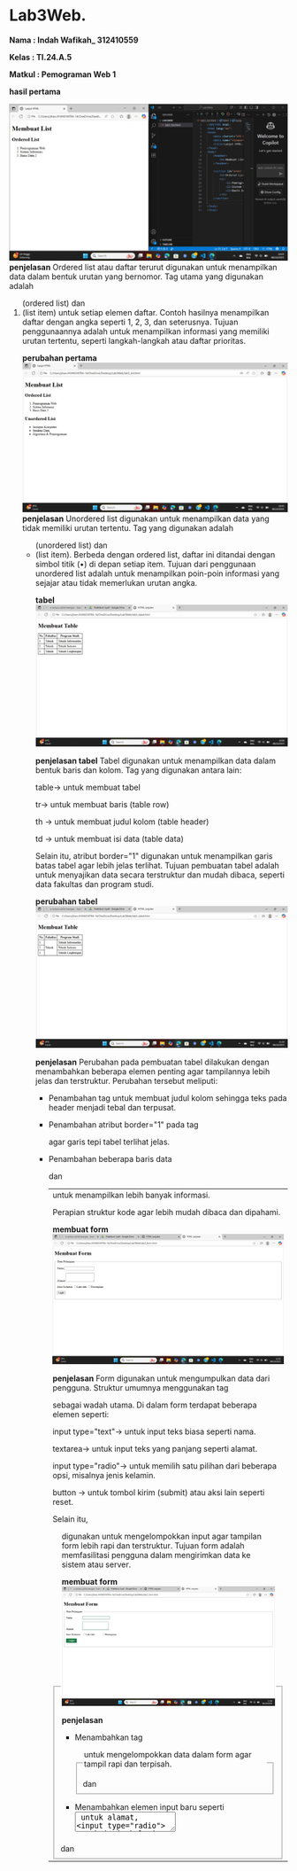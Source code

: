 # Lab3Web.

**Nama      : Indah Wafikah_ 312410559**

**Kelas     : TI.24.A.5** 

**Matkul    : Pemograman Web 1**

**hasil pertama**

![Hasil Pertama](https://github.com/NadhiaShafira/Lab3Web./blob/393fe47d16397b4f9be07e07dba91e97d0f53e78/Gambar%201%20Ordered%201.jpg) 
**penjelasan**
Ordered list atau daftar terurut digunakan untuk menampilkan data dalam bentuk urutan yang bernomor. Tag utama yang digunakan adalah <ol> (ordered list) dan <li> (list item) untuk setiap elemen daftar.
Contoh hasilnya menampilkan daftar dengan angka seperti 1, 2, 3, dan seterusnya.
Tujuan penggunaannya adalah untuk menampilkan informasi yang memiliki urutan tertentu, seperti langkah-langkah atau daftar prioritas.

**perubahan pertama**
![Perubahan Pertama](https://github.com/NadhiaShafira/Lab3Web./blob/d8e9be0ef268536df3721b23c118c3c519c9def1/Gambar%202%20Unordered%20List.jpg)
 **penjelasan**
Unordered list digunakan untuk menampilkan data yang tidak memiliki urutan tertentu. Tag yang digunakan adalah <ul> (unordered list) dan <li> (list item).
Berbeda dengan ordered list, daftar ini ditandai dengan simbol titik (•) di depan setiap item.
Tujuan dari penggunaan unordered list adalah untuk menampilkan poin-poin informasi yang sejajar atau tidak memerlukan urutan angka.

**tabel**
![Hasil tabel](https://github.com/NadhiaShafira/Lab3Web./blob/ed9cf47fcf38b8cc8dbcb2b984b019c46f8e1b20/Gambar%203%20Membuat%20tabel%201.jpg) 

**penjelasan tabel**
Tabel digunakan untuk menampilkan data dalam bentuk baris dan kolom. Tag yang digunakan antara lain:

table→ untuk membuat tabel

tr→ untuk membuat baris (table row)

th → untuk membuat judul kolom (table header)

td → untuk membuat isi data (table data)

Selain itu, atribut border="1" digunakan untuk menampilkan garis batas tabel agar lebih jelas terlihat.
Tujuan pembuatan tabel adalah untuk menyajikan data secara terstruktur dan mudah dibaca, seperti data fakultas dan program studi.

**perubahan tabel**
![Foto](https://github.com/NadhiaShafira/Lab3Web./blob/2aac18a818b75a214e50bead64e7a30f605d8aa8/Gambar%204%20Membuat%20tabel%202.jpg) 

 **penjelasan**
Perubahan pada pembuatan tabel dilakukan dengan menambahkan beberapa elemen penting agar tampilannya lebih jelas dan terstruktur. Perubahan tersebut meliputi:

- Penambahan tag <th> untuk membuat judul kolom sehingga teks pada header menjadi tebal dan terpusat.

- Penambahan atribut border="1" pada tag <table> agar garis tepi tabel terlihat jelas.

- Penambahan beberapa baris data <tr> dan <td> untuk menampilkan lebih banyak informasi.

- Perapian struktur kode agar lebih mudah dibaca dan dipahami.

**membuat form**
![Foto](https://github.com/NadhiaShafira/Lab3Web./blob/75995b9708d3e132121f43445410b8c78472b5ec/Gambar%205%20Membuat%20Form%201.jpg) 

**penjelasan**
Form digunakan untuk mengumpulkan data dari pengguna. Struktur umumnya menggunakan tag <form> sebagai wadah utama.
Di dalam form terdapat beberapa elemen seperti:

input type="text"→ untuk input teks biasa seperti nama.

textarea→ untuk input teks yang panjang seperti alamat.

input type="radio"→ untuk memilih satu pilihan dari beberapa opsi, misalnya jenis kelamin.

button → untuk tombol kirim (submit) atau aksi lain seperti reset.

Selain itu, <fieldset> dan <legend> digunakan untuk mengelompokkan input agar tampilan form lebih rapi dan terstruktur.
Tujuan form adalah memfasilitasi pengguna dalam mengirimkan data ke sistem atau server.

**membuat form**
![foto](https://github.com/NadhiaShafira/Lab3Web./blob/fd6c48cb0f17821ac6ef77604a90625282660514/Gambar%206%20Membuat%20Form%202.jpg) 

**penjelasan**
- Menambahkan tag <fieldset> dan <legend> untuk mengelompokkan data dalam form agar tampil rapi dan terpisah.

- Menambahkan elemen input baru seperti <textarea> untuk alamat, <input type="radio"> untuk jenis kelamin, dan <button> untuk mengirim     data.

- Menambahkan dropdown dan listbox menggunakan tag <select> dan <option> agar pengguna bisa memilih satu atau beberapa data.

- Menyusun ulang posisi label dan input supaya form lebih teratur dan mudah digunakan.

 Hasilnya: form menjadi lebih interaktif, lengkap, dan fungsional untuk menginput berbagai jenis data.

**Dropdown dan listbox
![Foto](https://github.com/NadhiaShafira/Lab3Web./blob/ac6ec1d8a18bf8027a141d75abf023a1903db895/Gambar%207%20DropDown.jpg) 

**penjelasan**
Dropdown dan listbox merupakan elemen form yang digunakan untuk memberikan pilihan kepada pengguna.
- Dropdown menggunakan tag <select> dan <option> tanpa atribut multiple, sehingga hanya dapat memilih satu pilihan.
- Listbox juga menggunakan <select> dan <option> namun ditambahkan atribut multiple, sehingga pengguna dapat memilih lebih dari satu       pilihan sekaligus (biasanya dengan menekan tombol Ctrl atau Shift).
